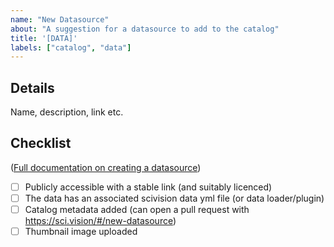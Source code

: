 ```yaml
---
name: "New Datasource"
about: "A suggestion for a datasource to add to the catalog"
title: '[DATA]'
labels: ["catalog", "data"]
---
```


## Details

<!-- Please add details about the dataset when opening the issue -->

Name, description, link etc.


## Checklist

<!-- These tasks to be addressed after opening the issue - when they are all done, the issue can be closed -->

([Full documentation on creating a datasource](https://scivision.readthedocs.io/en/latest/data_repository_template.html))

- [ ] Publicly accessible with a stable link (and suitably licenced)
- [ ] The data has an associated scivision data yml file (or data loader/plugin)
- [ ] Catalog metadata added (can open a pull request with https://sci.vision/#/new-datasource)
- [ ] Thumbnail image uploaded
